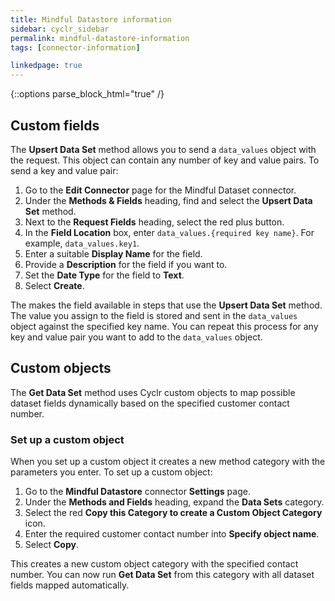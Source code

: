 ```yaml
---
title: Mindful Datastore information
sidebar: cyclr_sidebar
permalink: mindful-datastore-information
tags: [connector-information]

linkedpage: true
---
```

{::options parse_block_html="true" /}
<section class="card">

## Custom fields
The **Upsert Data Set** method allows you to send a `data_values` object with the request. This object can contain any number of key and value pairs. To send a key and value pair:

1. Go to the **Edit Connector** page for the Mindful Dataset connector.
2. Under the **Methods & Fields** heading, find and select the **Upsert Data Set** method.
3. Next to the **Request Fields** heading, select the red plus button.
4. In the **Field Location** box, enter `data_values.{required key name}`. For example, `data_values.key1`.
5. Enter a suitable **Display Name** for the field.
6. Provide a **Description** for the field if you want to.
7. Set the **Date Type** for the field to **Text**.
8. Select **Create**.

The makes the field available in steps that use the **Upsert Data Set** method. The value you assign to the field is stored and sent in the `data_values` object against the specified key name. You can repeat this process for any key and value pair you want to add to the `data_values` object.

</section>
<section class="card">

## Custom objects

The **Get Data Set** method uses Cyclr custom objects to map possible dataset fields dynamically based on the specified customer contact number. 

### Set up a custom object

When you set up a custom object it creates a new method category with the parameters you enter. To set up a custom object:

1. Go to the **Mindful Datastore** connector **Settings** page.
2. Under the **Methods and Fields** heading, expand the **Data Sets** category.
3. Select the red **Copy this Category to create a Custom Object Category** icon.
4. Enter the required customer contact number into **Specify object name**. 
5. Select **Copy**.

This creates a new custom object category with the specified contact number. You can now run **Get Data Set** from this category with all dataset fields mapped automatically.

</section>
